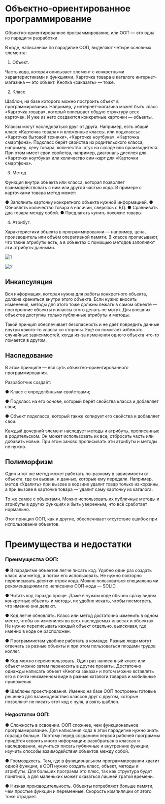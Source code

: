 # Объектно-ориентированное программирование

Объектно-ориентированное программирование, или ООП — это одна из парадигм разработки.

В коде, написанном по парадигме ООП, выделяют четыре основных элемента:

1. Объект.

Часть кода, которая описывает элемент с конкретными характеристиками и функциями. Карточка товара в каталоге интернет-магазина — это объект. 
Кнопка «заказать» — тоже.

2. Класс.

Шаблон, на базе которого можно построить объект в программировании. Например, у интернет-магазина может быть класс «Карточка товара», который описывает 
общую структуру всех карточек. И уже из него создаются конкретные карточки — объекты. 

Классы могут наследоваться друг от друга. Например, есть общий класс «Карточка товара» и вложенные классы, или подклассы: «Карточка бытовой техники», 
«Карточка ноутбука», «Карточка смартфона». Подкласс берёт свойства из родительского класса, например, цену товара, количество штук на складе или производителя. 
При этом имеет свои свойства, например, диагональ дисплея для «Карточки ноутбука» или количество сим-карт для «Карточки смартфона».

3. Метод.

Функция внутри объекта или класса, которая позволяет взаимодействовать с ним или другой частью кода. В примере с карточками товара метод может: 

● Заполнить карточку конкретного объекта нужной информацией. 
● Обновлять количество товара в наличии, сверяясь с БД. 
● Сравнивать два товара между собой. 
● Предлагать купить похожие товары.

4. Атрибут.

Характеристики объекта в программировании — например, цена, производитель или объём оперативной памяти. В классе прописывают, что такие атрибуты есть, а в 
объектах с помощью методов заполняют эти атрибуты данными.

![1](https://avatars.mds.yandex.net/get-lpc/1220100/ccaaa3b8-13a6-4b00-9010-b98cb70f8047/width_1280_q70)

![2](https://avatars.mds.yandex.net/get-lpc/1364677/fcbb82ee-3dee-4a74-a0b6-c7b11ca10122/width_1280_q70)

## Инкапсуляция

Вся информация, которая нужна для работы конкретного объекта, должна храниться внутри этого объекта. Если нужно вносить изменения, методы для этого 
тоже должны лежать в самом объекте — посторонние объекты и классы этого делать не могут. Для внешних объектов доступны только публичные атрибуты и методы. 

Такой принцип обеспечивает безопасность и не даёт повредить данные внутри какого-то класса со стороны. Ещё он помогает избежать случайных зависимостей, 
когда из-за изменения одного объекта что-то ломается в другом.

## Наследование

В этом принципе — вся суть объектно-ориентированного программирования. 

Разработчик создаёт: 

● Класс с определёнными свойствами;

● Подкласс на его основе, который берёт свойства класса и добавляет свои;

● Объект подкласса, который также копирует его свойства и добавляет свои. 

Каждый дочерний элемент наследует методы и атрибуты, прописанные в родительском. Он может использовать их все, отбросить часть или добавить новые.
При этом заново прописывать эти атрибуты и методы не нужно. 

## Полиморфизм

Один и тот же метод может работать по-разному в зависимости от объекта, где он вызван, и данных, которые ему передали. 
Например, метод «Удалить» при вызове в корзине удалит товар только из корзины, а при вызове в карточке товара — удалит саму карточку из каталога. 

То же самое с объектами. Можно использовать их публичные методы и атрибуты в других функциях и быть уверенным, что всё сработает нормально. 

Этот принцип ООП, как и другие, обеспечивает отсутствие ошибок при использовании объектов.

# Преимущества и недостатки

### Преимущества ООП:

● В парадигме объектов легче писать код. Удобно один раз создать класс или метод, а потом его использовать. 
Не нужно повторно переписывать десятки строк кода. Можно пользоваться специальными рекомендациями по написанию ООП-кода — SOLID. 

● Читать код гораздо проще. Даже в чужом коде обычно сразу видны конкретные объекты и методы, их удобно искать, чтобы посмотреть, что именно они делают. 

● Код легче обновлять. Класс или метод достаточно изменить в одном месте, чтобы он изменился во всех наследуемых классах и объектах. 
Не нужно переписывать каждый объект отдельно, выискивая, где именно в коде он расположен. 

● Программистам удобнее работать в команде. Разные люди могут отвечать за разные объекты и при этом пользоваться плодами трудов коллег. 

● Код можно переиспользовать. Один раз написанный класс или объект можно затем переносить в другие проекты. Достаточно однажды написать объект «Кнопка заказа»
и потом можно вставлять его в почти неизменном виде в разные каталоги товаров и мобильные приложения. 

● Шаблоны проектирования. Именно на базе ООП построены готовые решения для взаимодействия классов друг с другом, которые позволяют не писать этот код 
с нуля, а взять шаблон.

### Недостатки ООП:

● Сложность в освоении. ООП сложнее, чем функциональное программирование. Для написания кода в этой парадигме нужно знать гораздо больше. 
Поэтому перед созданием первой рабочей программы придётся освоить много информации: разобраться в классах и наследовании, научиться писать публичные и внутренние 
функции, изучить способы взаимодействия объектов между собой. 

● Громоздкость. Там, где в функциональном программировании хватит одной функции, в ООП нужно создать класс, объект, методы и атрибуты. 
Для больших программ это плюс, так как структура будет понятной, а для маленьких может оказаться лишней тратой времени. 

● Низкая производительность. Объекты потребляют больше памяти, чем простые функции и переменные. Скорость компиляции от этого тоже страдает.

